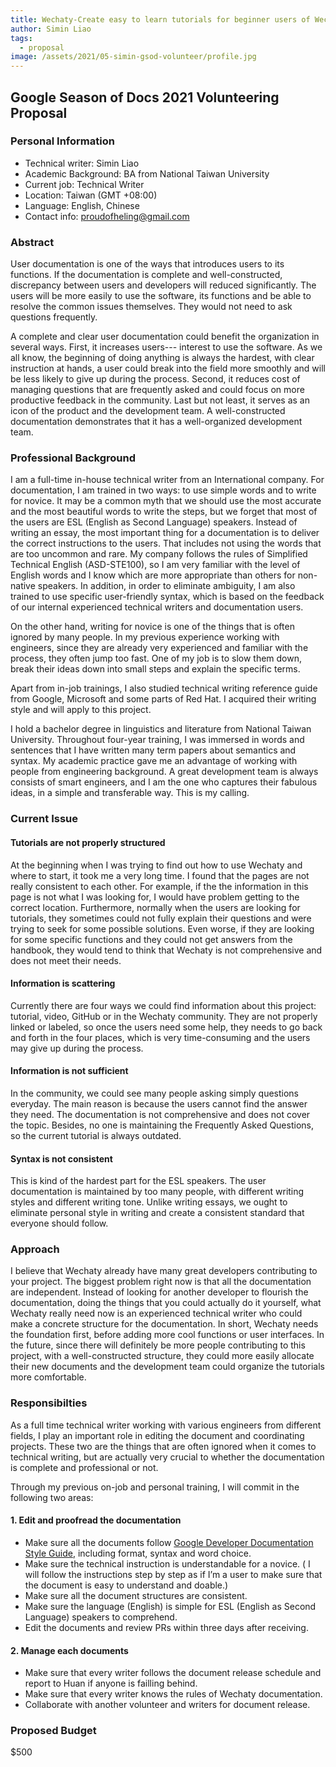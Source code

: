```yaml
---
title: Wechaty-Create easy to learn tutorials for beginner users of Wechaty
author: Simin Liao
tags:
  - proposal
image: /assets/2021/05-simin-gsod-volunteer/profile.jpg
---
```


## Google Season of Docs 2021 Volunteering Proposal

### Personal Information

* Technical writer: Simin Liao
* Academic Background: BA from National Taiwan University
* Current job: Technical Writer
* Location: Taiwan (GMT +08:00)
* Language: English, Chinese
* Contact info: proudofheling@gmail.com

### Abstract

User documentation is one of the ways that introduces users to its functions. If the documentation is complete and well-constructed, discrepancy between users and developers will reduced significantly. The users will be more easily to use the software, its functions and be able to resolve the common issues themselves. They would not need to ask questions frequently.

A complete and clear user documentation could benefit the organization in several ways. First, it increases users--- interest to use the software. As we all know, the beginning of doing anything is always the hardest, with clear instruction at hands, a user could break into the field more smoothly and will be less likely to give up during the process. Second, it reduces cost of managing questions that are frequently asked and could focus on more productive feedback in the community. Last but not least, it serves as an icon of the product and the development team. A well-constructed documentation demonstrates that it has a well-organized development team.

### Professional Background

I am a full-time in-house technical writer from an International company. For documentation, I am trained in two ways: to use simple words and to write for novice. It may be a common myth that we should use the most accurate and the most beautiful words to write the steps, but we forget that most of the users are ESL (English as Second Language) speakers. Instead of writing an essay, the most important thing for a documentation is to deliver the correct instructions to the users. That includes not using the words that are too uncommon and rare. My company follows the rules of Simplified Technical English (ASD-STE100), so I am very familiar with the level of English words and I know which are more appropriate than others for non-native speakers. In addition, in order to eliminate ambiguity, I am also trained to use specific user-friendly syntax, which is based on the feedback of our internal experienced technical writers and documentation users.

On the other hand, writing for novice is one of the things that is often ignored by many people. In my previous experience working with engineers, since they are already very experienced and familiar with the process, they often jump too fast. One of my job is to slow them down, break their ideas down into small steps and explain the specific terms.

Apart from in-job trainings, I also studied technical writing reference guide from Google, Microsoft and some parts of Red Hat. I acquired their writing style and will apply to this project.

I hold a bachelor degree in linguistics and literature from National Taiwan University. Throughout four-year training, I was immersed in words and sentences that I have written many term papers about semantics and syntax. My academic practice gave me an advantage of working with people from engineering background. A great development team is always consists of smart engineers, and I am the one who captures their fabulous ideas, in a simple and transferable way. This is my calling.

### Current Issue

#### Tutorials are not properly structured

At the beginning when I was trying to find out how to use Wechaty and where to start, it took me a very long time. I found that the pages are not really consistent to each other. For example, if the the information in this page is not what I was looking for, I would have problem getting to the correct location. Furthermore, normally when the users are looking for tutorials, they sometimes could not fully explain their questions and were trying to seek for some possible solutions. Even worse, if they are looking for some specific functions and they could not get answers from the handbook, they would tend to think that Wechaty is not comprehensive and does not meet their needs.

#### Information is scattering

Currently there are four ways we could find information about this project: tutorial, video, GitHub or in the Wechaty community. They are not properly linked or labeled, so once the users need some help, they needs to go back and forth in the four places, which is very time-consuming and the users may give up during the process.

#### Information is not sufficient

In the community, we could see many people asking simply questions everyday. The main reason is because the users cannot find the answer they need. The documentation is not comprehensive and does not cover the topic. Besides, no one is maintaining the Frequently Asked Questions, so the current tutorial is always outdated.

#### Syntax is not consistent

This is kind of the hardest part for the ESL speakers. The user documentation is maintained by too many people, with different writing styles and different writing tone. Unlike writing essays, we ought to eliminate personal style in writing and create a consistent standard that everyone should follow.  

### Approach

I believe that Wechaty already have many great developers contributing to your project. The biggest problem right now is that all the documentation are independent. Instead of looking for another developer to flourish the documentation, doing the things that you could actually do it yourself, what Wechaty really need now is an experienced technical writer who could make a concrete structure for the documentation. In short, Wechaty needs the foundation first, before adding more cool functions or user interfaces. In the future, since there will definitely be more people contributing to this project, with a well-constructed structure, they could more easily allocate their new documents and the development team could organize the tutorials more comfortable.

### Responsibilties

As a full time technical writer working with various engineers from different fields, I play an important role in editing the document and coordinating projects. These two are the things that are often ignored when it comes to technical writing, but are actually very crucial to whether the documentation is complete and professional or not.

Through my previous on-job and personal training, I will commit in the following two areas:

#### 1. Edit and proofread the documentation

* Make sure all the documents follow [Google Developer Documentation Style Guide](https://developers.google.com/style), including format, syntax and word choice.
* Make sure the technical instruction is understandable for a novice. ( I will follow the instructions step by step as if I’m a user to make sure that the document is easy to understand and doable.)
* Make sure all the document structures are consistent.
* Make sure the language (English) is simple for ESL (English as Second Language) speakers to comprehend.
* Edit the documents and review PRs within three days after receiving.

#### 2. Manage each documents

* Make sure that every writer follows the document release schedule and report to Huan if anyone is failling behind.
* Make sure that every writer knows the rules of Wechaty documentation.
* Collaborate with another volunteer and writers for document release.

### Proposed Budget

$500
